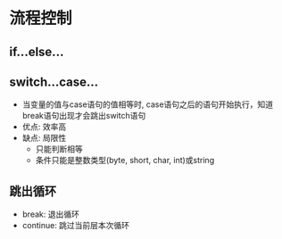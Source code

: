 # 流程控制

## if...else...

## switch...case...

- 当变量的值与case语句的值相等时, case语句之后的语句开始执行，知道break语句出现才会跳出switch语句
- 优点: 效率高
- 缺点: 局限性
  - 只能判断相等
  - 条件只能是整数类型(byte, short, char, int)或string

## 跳出循环

- break: 退出循环
- continue: 跳过当前层本次循环
